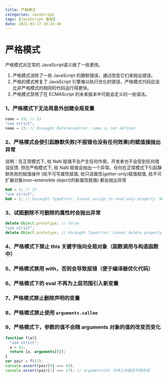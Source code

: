 ```yaml
---
title: 严格模式
categories: JavaScript
tags: [JavaScript 基础]
date: 2021-03-17 20:24:48
---
```


# 严格模式

严格模式对正常的 JavaScript语义做了一些更改。

1. 严格模式消除了一些 JavaScript 的静默错误，通过改变它们来抛出错误。
2. 严格的模式修复了 JavaScript 引擎难以执行优化的错误，严格模式代码应该比非严格模式的相同的代码运行得更快。
3. 严格模式禁用了在 ECMAScript 的未来版本中可能会定义的一些语法。

### 1、严格模式下无法再意外创建全局变量

```js
name = 23; // 23
"use strict";
name = 23; // Uncaught ReferenceError: name is not defined
```

### 2、严格模式会使引起静默失败(不报错也没有任何效果)的赋值操抛出异常

说明：在正常模式下, 给 NaN 赋值不会产生任何作用，开发者也不会受到任何错误反馈. 但在严格模式下, 给 NaN 赋值会抛出一个异常。任何在正常模式下引起静默失败的赋值操作 (给不可写属性赋值, 给只读属性(getter-only)赋值赋值, 给不可扩展对象(non-extensible object)的新属性赋值) 都会抛出异常

```js
NaN = 1; // 23
"use strict";
NaN = 1; // Uncaught TypeError: Cannot assign to read only property 'NaN' of object '#<Window>'
```

### 3、试图删除不可删除的属性时会抛出异常

```js
delete Object.prototype; // false 
"use strict";
delete Object.prototype; // Uncaught TypeError: Cannot delete property 'prototype' of function Object() { [native code] }
```

### 4、严格模式下禁止 this 关键字指向全局对象（函数调用与构造函数中）

### 5、严格模式禁用 with，否则会导致报错（便于编译器优化代码）

### 6、严格模式下的 eval 不再为上层范围引入新变量

### 7、严格模式禁止删除声明的变量

### 8、严格模式禁止使用 `arguments.callee`

### 9、严格模式下，参数的值不会随 arguments 对象的值的改变而变化

```js
function f(a){
  "use strict";
  a = 42;
  return [a, arguments[0]];
}
var pair = f(17);
console.assert(pair[0] === 42);
console.assert(pair[1] === 17); // arguments[0] 为传入的值且不再改变
```